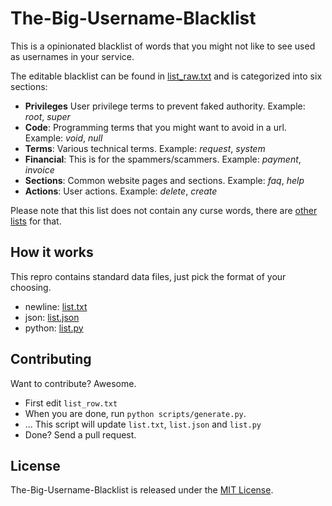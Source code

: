 # The-Big-Username-Blacklist
This is a opinionated blacklist of words that you might not like to see used as usernames in your service.

The editable blacklist can be found in [list_raw.txt](list_raw.txt) and is categorized into six sections:

- **Privileges** User privilege terms to prevent faked authority. Example: _root_, _super_
- **Code**: Programming terms that you might want to avoid in a url. Example: _void_, _null_
- **Terms**: Various technical terms. Example: _request_, _system_
- **Financial**: This is for the spammers/scammers. Example: _payment_, _invoice_
- **Sections**: Common website pages and sections. Example: _faq_, _help_
- **Actions**: User actions. Example: _delete_, _create_

Please note that this list does not contain any curse words, there are [other lists](https://github.com/shutterstock/List-of-Dirty-Naughty-Obscene-and-Otherwise-Bad-Words) for that.


## How it works
This repro contains standard data files, just pick the format of your choosing.

- newline: [list.txt](list.txt)
- json: [list.json](list.json)
- python: [list.py](list.py)


## Contributing

Want to contribute? Awesome. 

- First edit `list_row.txt` 
- When you are done, run `python scripts/generate.py`. 
- ... This script will update `list.txt`, `list.json` and `list.py`
- Done? Send a pull request.


## License

The-Big-Username-Blacklist is released under the [MIT License](http://www.opensource.org/licenses/MIT).
